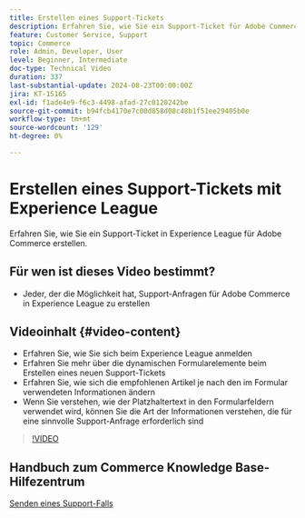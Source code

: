 ```yaml
---
title: Erstellen eines Support-Tickets
description: Erfahren Sie, wie Sie ein Support-Ticket für Adobe Commerce in Experience League erstellen.
feature: Customer Service, Support
topic: Commerce
role: Admin, Developer, User
level: Beginner, Intermediate
doc-type: Technical Video
duration: 337
last-substantial-update: 2024-08-23T00:00:00Z
jira: KT-15165
exl-id: f1ade4e9-f6c3-4498-afad-27c0120242be
source-git-commit: b94fcb4170e7c00d858d08c48b1f51ee29405b0e
workflow-type: tm+mt
source-wordcount: '129'
ht-degree: 0%

---
```


# Erstellen eines Support-Tickets mit Experience League

Erfahren Sie, wie Sie ein Support-Ticket in Experience League für Adobe Commerce erstellen.

## Für wen ist dieses Video bestimmt?

* Jeder, der die Möglichkeit hat, Support-Anfragen für Adobe Commerce in Experience League zu erstellen

## Videoinhalt {#video-content}

* Erfahren Sie, wie Sie sich beim Experience League anmelden
* Erfahren Sie mehr über die dynamischen Formularelemente beim Erstellen eines neuen Support-Tickets
* Erfahren Sie, wie sich die empfohlenen Artikel je nach den im Formular verwendeten Informationen ändern
* Wenn Sie verstehen, wie der Platzhaltertext in den Formularfeldern verwendet wird, können Sie die Art der Informationen verstehen, die für eine sinnvolle Support-Anfrage erforderlich sind

>[!VIDEO](https://video.tv.adobe.com/v/3433065?learn=on)

## Handbuch zum Commerce Knowledge Base-Hilfezentrum

[Senden eines Support-Falls](https://experienceleague.adobe.com/de/docs/commerce-knowledge-base/kb/help-center-guide/magento-help-center-user-guide#support-case)
